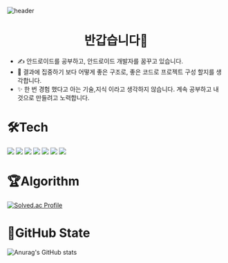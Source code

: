 ![header](https://capsule-render.vercel.app/api?type=slice&color=auto&height=300&section=header&text=SeoJeongWoo&fontSize=90)
# <center>반갑습니다👋</center>

+ ✍ 안드로이드를 공부하고, 안드로이드 개발자를 꿈꾸고 있습니다.
+ 🎨 결과에 집중하기 보다 어떻게 좋은 구조로, 좋은 코드로 프로젝트 구성 할지를 생각합니다.
+ ✨ 한 번 경험 했다고 아는 기술,지식 이라고 생각하지 않습니다. 계속 공부하고 내 것으로 만들려고 노력합니다.

# 🛠Tech
<img src="https://img.shields.io/badge/Kotlin-FFA200?style=flat-square&logo=kotlin&logoColor=#7F52FF"/> <img src="https://img.shields.io/badge/Android-0085DE?style=flat-square&logo=android&logoColor=#3DDC84"/>
<img src="https://img.shields.io/badge/JAVA-CC0000?style=flat-square&logo=OpenJDK&logoColor=#3DDC84"/>
<img src="https://img.shields.io/badge/Android Studio-224099?style=flat-square&logo=Android Studio&logoColor=#3DDC84"/>
<img src="https://img.shields.io/badge/Eclipse-2C2255?style=flat-square&logo=Eclipse IDE&logoColor=#2C2255"/>
<img src="https://img.shields.io/badge/IntelliJ-5A45FF?style=flat-square&logo=IntelliJ IDEA&logoColor=#000000"/>
<img src="https://img.shields.io/badge/Notion-8B89CC?style=flat-square&logo=Notion&logoColor=#000000"/>

# 🏆Algorithm
[![Solved.ac Profile](https://mazassumnida.wtf/api/v2/generate_badge?boj=qw4643987)](https://solved.ac/qw4643987/)

# 🏅GitHub State
![Anurag's GitHub stats](https://github-readme-stats-git-masterrstaa-rickstaa.vercel.app/api?username=SEO-J17&show_icons=true&theme=tokyonight)


